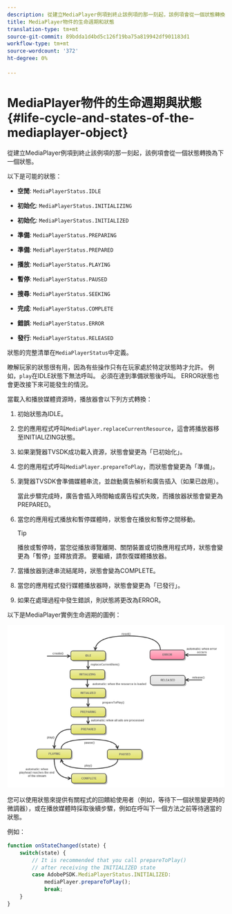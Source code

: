 ```yaml
---
description: 從建立MediaPlayer例項到終止該例項的那一刻起，該例項會從一個狀態轉換為下一個狀態。
title: MediaPlayer物件的生命週期和狀態
translation-type: tm+mt
source-git-commit: 89bdda1d4bd5c126f19ba75a819942df901183d1
workflow-type: tm+mt
source-wordcount: '372'
ht-degree: 0%

---
```



# MediaPlayer物件的生命週期與狀態{#life-cycle-and-states-of-the-mediaplayer-object}

從建立MediaPlayer例項到終止該例項的那一刻起，該例項會從一個狀態轉換為下一個狀態。

以下是可能的狀態：

* **空閒**:  `MediaPlayerStatus.IDLE`

* **初始化**:  `MediaPlayerStatus.INITIALIZING`

* **初始化**:  `MediaPlayerStatus.INITIALIZED`

* **準備**:  `MediaPlayerStatus.PREPARING`

* **準備**:  `MediaPlayerStatus.PREPARED`

* **播放**:  `MediaPlayerStatus.PLAYING`

* **暫停**:  `MediaPlayerStatus.PAUSED`

* **搜尋**:  `MediaPlayerStatus.SEEKING`

* **完成**:  `MediaPlayerStatus.COMPLETE`

* **錯誤**:  `MediaPlayerStatus.ERROR`

* **發行**:  `MediaPlayerStatus.RELEASED`

狀態的完整清單在`MediaPlayerStatus`中定義。

瞭解玩家的狀態很有用，因為有些操作只有在玩家處於特定狀態時才允許。 例如，`play`在IDLE狀態下無法呼叫。 必須在達到準備狀態後呼叫。 ERROR狀態也會更改接下來可能發生的情況。

當載入和播放媒體資源時，播放器會以下列方式轉換：

1. 初始狀態為IDLE。
1. 您的應用程式呼叫`MediaPlayer.replaceCurrentResource`，這會將播放器移至INITIALIZING狀態。
1. 如果瀏覽器TVSDK成功載入資源，狀態會變更為「已初始化」。
1. 您的應用程式呼叫`MediaPlayer.prepareToPlay`，而狀態會變更為「準備」。
1. 瀏覽器TVSDK會準備媒體串流，並啟動廣告解析和廣告插入（如果已啟用）。

   當此步驟完成時，廣告會插入時間軸或廣告程式失敗，而播放器狀態會變更為PREPARED。
1. 當您的應用程式播放和暫停媒體時，狀態會在播放和暫停之間移動。

   >[!TIP]
   >
   >播放或暫停時，當您從播放導覽離開、關閉裝置或切換應用程式時，狀態會變更為「暫停」並釋放資源。 要繼續，請恢復媒體播放器。

1. 當播放器到達串流結尾時，狀態會變為COMPLETE。
1. 當您的應用程式發行媒體播放器時，狀態會變更為「已發行」。
1. 如果在處理過程中發生錯誤，則狀態將更改為ERROR。

以下是MediaPlayer實例生命週期的圖例：

<!--<a id="fig_DD3DAE7507C549C8A4720A26DFCFFCCB"></a>-->

![](assets/player-state-transitions-diagram-android_1.2_web.png)

您可以使用狀態來提供有關程式的回饋給使用者（例如，等待下一個狀態變更時的微調器），或在播放媒體時採取後續步驟，例如在呼叫下一個方法之前等待適當的狀態。

例如：

```js
function onStateChanged(state) { 
    switch(state) { 
        // It is recommended that you call prepareToPlay()  
        // after receiving the INITIALIZED state             
        case AdobePSDK.MediaPlayerStatus.INITIALIZED: 
            mediaPlayer.prepareToPlay(); 
            break; 
    } 
} 
```

